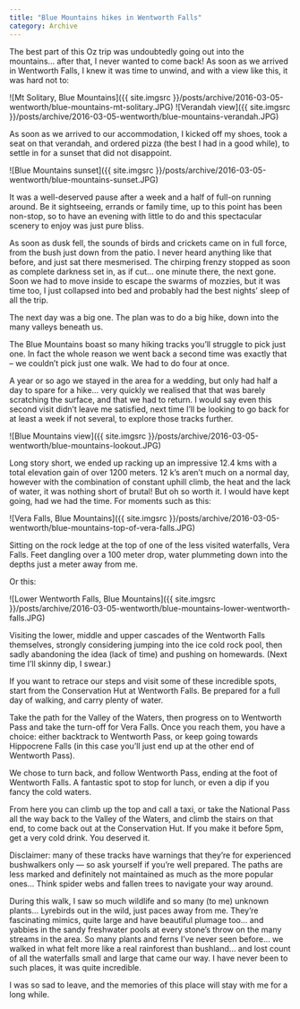 ```yaml
---
title: "Blue Mountains hikes in Wentworth Falls"
category: Archive
---
```


The best part of this Oz trip was undoubtedly going out into the mountains… after that, I never wanted to come back! As soon as we arrived in Wentworth Falls, I knew it was time to unwind, and with a view like this, it was hard not to:

![Mt Solitary, Blue Mountains]({{ site.imgsrc }}/posts/archive/2016-03-05-wentworth/blue-mountains-mt-solitary.JPG)
![Verandah view]({{ site.imgsrc }}/posts/archive/2016-03-05-wentworth/blue-mountains-verandah.JPG)

As soon as we arrived to our accommodation, I kicked off my shoes, took a seat on that verandah, and ordered pizza (the best I had in a good while), to settle in for a sunset that did not disappoint.

![Blue Mountains sunset]({{ site.imgsrc }}/posts/archive/2016-03-05-wentworth/blue-mountains-sunset.JPG)

It was a well-deserved pause after a week and a half of full-on running around. Be it sightseeing, errands or family time, up to this point has been non-stop, so to have an evening with little to do and this spectacular scenery to enjoy was just pure bliss.

As soon as dusk fell, the sounds of birds and crickets came on in full force, from the bush just down from the patio. I never heard anything like that before, and just sat there mesmerised. The chirping frenzy stopped as soon as complete darkness set in, as if cut… one minute there, the next gone. Soon we had to move inside to escape the swarms of mozzies, but it was time too, I just collapsed into bed and probably had the best nights’ sleep of all the trip.

The next day was a big one. The plan was to do a big hike, down into the many valleys beneath us.

The Blue Mountains boast so many hiking tracks you’ll struggle to pick just one. In fact the whole reason we went back a second time was exactly that – we couldn’t pick just one walk. We had to do four at once. 

A year or so ago we stayed in the area for a wedding, but only had half a day to spare for a hike… very quickly we realised that that was barely scratching the surface, and that we had to return. I would say even this second visit didn’t leave me satisfied, next time I’ll be looking to go back for at least a week if not several, to explore those tracks further.

![Blue Mountains view]({{ site.imgsrc }}/posts/archive/2016-03-05-wentworth/blue-mountains-lookout.JPG)

Long story short, we ended up racking up an impressive 12.4 kms with a total elevation gain of over 1200 meters. 12 k’s aren’t much on a normal day, however with the combination of constant uphill climb, the heat and the lack of water, it was nothing short of brutal! But oh so worth it. I would have kept going, had we had the time. For moments such as this:

![Vera Falls, Blue Mountains]({{ site.imgsrc }}/posts/archive/2016-03-05-wentworth/blue-mountains-top-of-vera-falls.JPG)

Sitting on the rock ledge at the top of one of the less visited waterfalls, Vera Falls. Feet dangling over a 100 meter drop, water plummeting down into the depths just a meter away from me.

Or this:

![Lower Wentworth Falls, Blue Mountains]({{ site.imgsrc }}/posts/archive/2016-03-05-wentworth/blue-mountains-lower-wentworth-falls.JPG)

Visiting the lower, middle and upper cascades of the Wentworth Falls themselves, strongly considering jumping into the ice cold rock pool, then sadly abandoning the idea (lack of time) and pushing on homewards. (Next time I’ll skinny dip, I swear.)

 

If you want to retrace our steps and visit some of these incredible spots, start from the Conservation Hut at Wentworth Falls. Be prepared for a full day of walking, and carry plenty of water.

Take the path for the Valley of the Waters, then progress on to Wentworth Pass and take the turn-off for Vera Falls. Once you reach them, you have a choice: either backtrack to Wentworth Pass, or keep going towards Hippocrene Falls (in this case you’ll just end up at the other end of Wentworth Pass).

We chose to turn back, and follow Wentworth Pass, ending at the foot of Wentworth Falls. A fantastic spot to stop for lunch, or even a dip if you fancy the cold waters.

From here you can climb up the top and call a taxi, or take the National Pass all the way back to the Valley of the Waters, and climb the stairs on that end, to come back out at the Conservation Hut. If you make it before 5pm, get a very cold drink. You deserved it.

Disclaimer: many of these tracks have warnings that they’re for experienced bushwalkers only — so ask yourself if you’re well prepared. The paths are less marked and definitely not maintained as much as the more popular ones… Think spider webs and fallen trees to navigate your way around.

 

During this walk, I saw so much wildlife and so many (to me) unknown plants… Lyrebirds out in the wild, just paces away from me. They’re fascinating mimics, quite large and have beautiful plumage too… and yabbies in the sandy freshwater pools at every stone’s throw on the many streams in the area. So many plants and ferns I’ve never seen before… we walked in what felt more like a real rainforest than bushland… and lost count of all the waterfalls small and large that came our way. I have never been to such places, it was quite incredible.

I was so sad to leave, and the memories of this place will stay with me for a long while.

